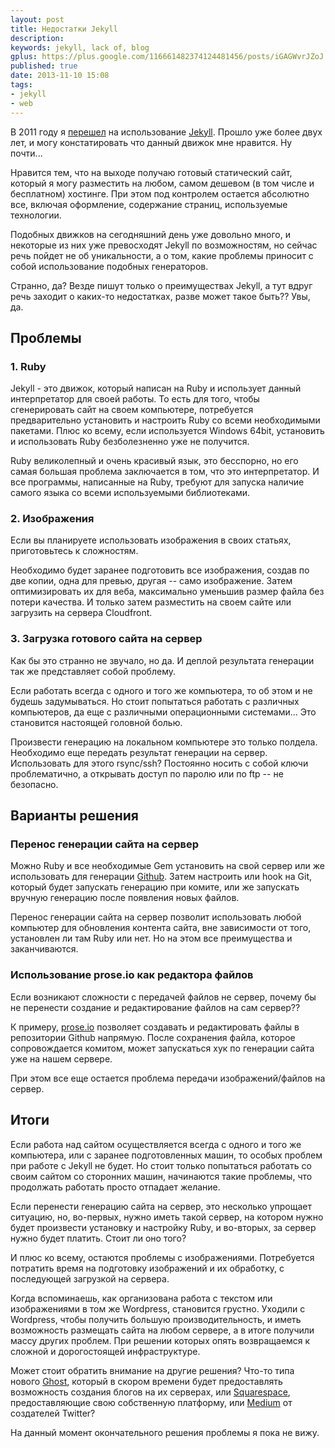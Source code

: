```yaml
---
layout: post
title: Недостатки Jekyll
description: 
keywords: jekyll, lack of, blog
gplus: https://plus.google.com/116661482374124481456/posts/iGAGWvrJZoJ
published: true
date: 2013-11-10 15:08
tags:
- jekyll
- web
---
```


В 2011 году я [перешел](http://www.juev.ru/2011/03/06/jekyll/ "Сменил wordpress на jekyll") на использование [Jekyll](http://jekyllrb.com "Jekyll. Simple, blog-aware, static sites"). Прошло уже более двух лет, и могу констатировать что данный движок мне нравится. Ну почти...

Нравится тем, что на выходе получаю готовый статический сайт, который я могу разместить на любом, самом дешевом (в том числе и бесплатном) хостинге. При этом под контролем остается абсолютно все, включая оформление, содержание страниц, используемые технологии. 

Подобных движков на сегодняшний день уже довольно много, и некоторые из них уже превосходят Jekyll по возможностям, но сейчас речь пойдет не об уникальности, а о том, какие проблемы приносит с собой использование подобных генераторов.

Странно, да? Везде пишут только о преимуществах Jekyll, а тут вдруг речь заходит о каких-то недостатках, разве может такое быть?? Увы, да.

## Проблемы

### 1. Ruby

Jekyll - это движок, который написан на Ruby и использует данный интерпретатор для своей работы. То есть для того, чтобы сгенерировать сайт на своем компьютере, потребуется предварительно установить и настроить Ruby со всеми необходимыми пакетами. Плюс ко всему, если используется Windows 64bit, установить и использовать Ruby безболезненно уже не получится.

Ruby великолепный и очень красивый язык, это бесспорно, но его самая большая проблема заключается в том, что это интерпретатор. И все программы, написанные на Ruby, требуют для запуска наличие самого языка со всеми используемыми библиотеками.

### 2. Изображения

Если вы планируете использовать изображения в своих статьях, приготовьтесь к сложностям. 

Необходимо будет заранее подготовить все изображения, создав по две копии, одна для превью, другая -- само изображение. Затем оптимизировать их для веба, максимально уменьшив размер файла без потери качества. И только затем разместить на своем сайте или загрузить на сервера Cloudfront.

### 3. Загрузка готового сайта на сервер

Как бы это странно не звучало, но да. И деплой результата генерации так же представляет собой проблему. 

Если работать всегда с одного и того же компьютера, то об этом и не будешь задумываться. Но стоит попытаться работать с различных компьютеров, да еще с различными операционными системами... Это становится настоящей головной болью.

Произвести генерацию на локальном компьютере это только полдела. Необходимо еще передать результат генерации на сервер. Использовать для этого rsync/ssh? Постоянно носить с собой ключи проблематично, а открывать доступ по паролю или по ftp -- не безопасно.

## Варианты решения

### Перенос генерации сайта на сервер

Можно Ruby и все необходимые Gem установить на свой сервер или же использовать для генерации [Github](https://github.com/). Затем настроить или hook на Git, который будет запускать генерацию при комите, или же запускать вручную генерацию после появления новых файлов.

Перенос генерации сайта на сервер позволит использовать любой компьютер для обновления контента сайта, вне зависимости от того, установлен ли там Ruby или нет. Но на этом все преимущества и заканчиваются.

### Использование prose.io как редактора файлов

Если возникают сложности с передачей файлов не сервер, почему бы не перенести создание и редактирование файлов на сам сервер?? 

К примеру, [prose.io](http://prose.io) позволяет создавать и редактировать файлы в репозитории Github напрямую. После сохранения файла, которое сопровождается комитом, может запускаться хук по генерации сайта уже на нашем сервере. 

При этом все еще остается проблема передачи изображений/файлов на сервер.

## Итоги

Если работа над сайтом осуществляется всегда с одного и того же компьютера, или с заранее подготовленных машин, то особых проблем при работе с Jekyll  не будет. Но стоит только попытаться работать со своим сайтом со сторонних машин, начинаются такие проблемы, что продолжать работать просто отпадает желание.

Если перенести генерацию сайта на сервер, это несколько упрощает ситуацию, но, во-первых, нужно иметь такой сервер, на котором нужно будет произвести установку и настройку Ruby, и во-вторых, за сервер нужно будет платить. Стоит ли оно того?

И плюс ко всему, остаются проблемы с изображениями. Потребуется потратить время на подготовку изображений и их обработку, с последующей загрузкой на сервера.

Когда вспоминаешь, как организована работа с текстом или изображениями в том же Wordpress, становится грустно. Уходили с Wordpress, чтобы получить большую производительность, и иметь возможность размещать сайта на любом сервере, а в итоге получили массу других проблем. При решении которых опять возвращаемся к сложной и дорогостоящей инфраструктуре.

Может стоит обратить внимание на другие решения? Что-то типа нового [Ghost](https://ghost.org "Ghost"), который в скором времени будет предоставлять возможность создания блогов на их серверах, или [Squarespace](http://www.squarespace.com "Build a Website"), предоставляющие свою собственную платформу, или [Medium](https://medium.com "Medium") от создателей Twitter?

На данный момент окончательного решения проблемы я пока не вижу.
